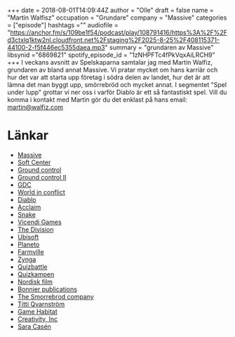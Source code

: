 +++
date = 2018-08-01T14:09:44Z
author = "Olle"
draft = false
name = "Martin Walfisz"
occupation = "Grundare"
company = "Massive"
categories = ["episode"]
hashtags =""
audiofile = "https://anchor.fm/s/109be1f54/podcast/play/108791416/https%3A%2F%2Fd3ctxlq1ktw2nl.cloudfront.net%2Fstaging%2F2025-8-25%2F408115371-44100-2-f5f446ec5355daea.mp3"
summary = "grundaren av Massive"
libsynid ="6869821"
spotify_episode_id = "1zNHPFTc4fPkVqxAiLRCH9"
+++
I veckans avsnitt av Spelskaparna samtalar jag med Martin Walfiz, grundaren av bland annat Massive. Vi pratar mycket om hans karriär och hur det var att starta upp företag i södra delen av landet, hur det är att lämna det man byggt upp, smörrebröd och mycket annat. I segmentet "Spel under lupp" grottar vi ner oss i varför Diablo är ett så fantastiskt spel. Vill du komma i kontakt med Martin gör du det enklast på hans email: martin@walfiz.com

# Länkar
* [Massive](https://www.massive.se/)
* [Soft Center](https://www.softcenter.se/)
* [Ground control](https://www.youtube.com/watch?v=OgCMMJaNnDk)
* [Ground control II](https://www.youtube.com/watch?v=EFDTqK4nafo)
* [GDC](http://www.gdconf.com/)
* [World in conflict](https://www.youtube.com/watch?v=K-oUOlNySY0)
* [Diablo](https://www.youtube.com/watch?v=QxsM1BLoe1c)
* [Acclaim](https://en.wikipedia.org/wiki/Acclaim_Entertainment)
* [Snake](https://www.youtube.com/watch?v=wDbTP0B94AM)
* [Vicendi Games](https://en.wikipedia.org/wiki/Vivendi_Games)
* [The Division](https://www.youtube.com/watch?v=yPq_NVi-TC4)
* [Ubisoft](https://www.ubisoft.com/en-gb/)
* [Planeto](https://www.crunchbase.com/organization/planeto#section-overview)
* [Farmville](https://www.zynga.com/games/farmville)
* [Zynga](https://www.zynga.com/)
* [Quizbattle](https://illvet.se/tags/quizbattle)
* [Quizkampen](http://spelskaparna.com/episode/29/)
* [Nordisk film](https://www.nordiskfilm.com/int/Business-Areas/Nordisk-Film-Games/)
* [Bonnier publications](https://bonnierpublications.com/?lang=en)
* [The Smorrebrod company](https://smorrebrodcompany.com/)
* [Titti Qvarnström](http://www.tittiqvarnstrom.se/)
* [Game Habitat](http://www.gamehabitat.se/)
* [Creativity, Inc](https://en.wikipedia.org/wiki/Creativity,_Inc.)
* [Sara Casén](https://twitter.com/saxen8?lang=en)
